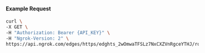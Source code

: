 <!-- Code generated for API Clients. DO NOT EDIT. -->

#### Example Request

```bash
curl \
-X GET \
-H "Authorization: Bearer {API_KEY}" \
-H "Ngrok-Version: 2" \
https://api.ngrok.com/edges/https/edghts_2wOmwaTFSLz7NxCXZVnRgceYTHJ/routes/edghtsrt_2wOmwdaMHKiw1E2SYsWvRUqT80m/websocket_tcp_converter
```
